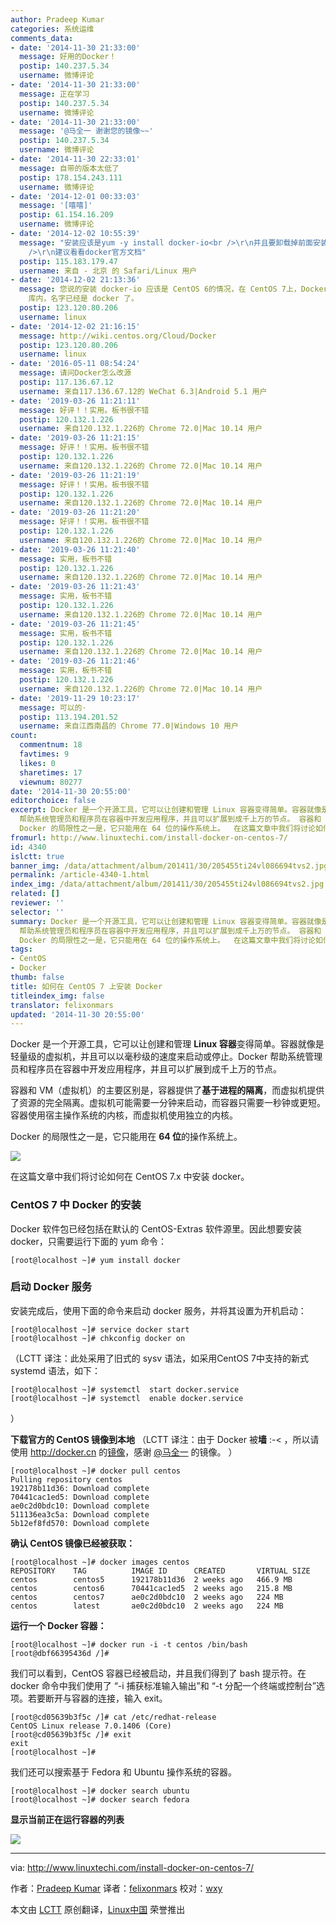 ```yaml
---
author: Pradeep Kumar
categories: 系统运维
comments_data:
- date: '2014-11-30 21:33:00'
  message: 好用的Docker！
  postip: 140.237.5.34
  username: 微博评论
- date: '2014-11-30 21:33:00'
  message: 正在学习
  postip: 140.237.5.34
  username: 微博评论
- date: '2014-11-30 21:33:00'
  message: '@马全一 谢谢您的镜像~~'
  postip: 140.237.5.34
  username: 微博评论
- date: '2014-11-30 22:33:01'
  message: 自带的版本太低了
  postip: 178.154.243.111
  username: 微博评论
- date: '2014-12-01 00:33:03'
  message: '[嘻嘻]'
  postip: 61.154.16.209
  username: 微博评论
- date: '2014-12-02 10:55:39'
  message: "安装应该是yum -y install docker-io<br />\r\n并且要卸载掉前面安装的docker #yum remove docker<br
    />\r\n建议看看docker官方文档"
  postip: 115.183.179.47
  username: 来自 - 北京 的 Safari/Linux 用户
- date: '2014-12-02 21:13:36'
  message: 您说的安装 docker-io 应该是 CentOS 6的情况，在 CentOS 7上，Docker 已经正式收录到CentOS-Extras
    库内，名字已经是 docker 了。
  postip: 123.120.80.206
  username: linux
- date: '2014-12-02 21:16:15'
  message: http://wiki.centos.org/Cloud/Docker
  postip: 123.120.80.206
  username: linux
- date: '2016-05-11 08:54:24'
  message: 请问Docker怎么改源
  postip: 117.136.67.12
  username: 来自117.136.67.12的 WeChat 6.3|Android 5.1 用户
- date: '2019-03-26 11:21:11'
  message: 好评！！实用。板书很不错
  postip: 120.132.1.226
  username: 来自120.132.1.226的 Chrome 72.0|Mac 10.14 用户
- date: '2019-03-26 11:21:15'
  message: 好评！！实用。板书很不错
  postip: 120.132.1.226
  username: 来自120.132.1.226的 Chrome 72.0|Mac 10.14 用户
- date: '2019-03-26 11:21:19'
  message: 好评！！实用。板书很不错
  postip: 120.132.1.226
  username: 来自120.132.1.226的 Chrome 72.0|Mac 10.14 用户
- date: '2019-03-26 11:21:20'
  message: 好评！！实用。板书很不错
  postip: 120.132.1.226
  username: 来自120.132.1.226的 Chrome 72.0|Mac 10.14 用户
- date: '2019-03-26 11:21:40'
  message: 实用，板书不错
  postip: 120.132.1.226
  username: 来自120.132.1.226的 Chrome 72.0|Mac 10.14 用户
- date: '2019-03-26 11:21:43'
  message: 实用，板书不错
  postip: 120.132.1.226
  username: 来自120.132.1.226的 Chrome 72.0|Mac 10.14 用户
- date: '2019-03-26 11:21:45'
  message: 实用，板书不错
  postip: 120.132.1.226
  username: 来自120.132.1.226的 Chrome 72.0|Mac 10.14 用户
- date: '2019-03-26 11:21:46'
  message: 实用，板书不错
  postip: 120.132.1.226
  username: 来自120.132.1.226的 Chrome 72.0|Mac 10.14 用户
- date: '2019-11-29 10:23:17'
  message: 可以的·
  postip: 113.194.201.52
  username: 来自江西南昌的 Chrome 77.0|Windows 10 用户
count:
  commentnum: 18
  favtimes: 9
  likes: 0
  sharetimes: 17
  viewnum: 80277
date: '2014-11-30 20:55:00'
editorchoice: false
excerpt: Docker 是一个开源工具，它可以让创建和管理 Linux 容器变得简单。容器就像是轻量级的虚拟机，并且可以以毫秒级的速度来启动或停止。Docker
  帮助系统管理员和程序员在容器中开发应用程序，并且可以扩展到成千上万的节点。 容器和 VM（虚拟机）的主要区别是，容器提供了基于进程的隔离，而虚拟机提供了资源的完全隔离。虚拟机可能需要一分钟来启动，而容器只需要一秒钟或更短。容器使用宿主操作系统的内核，而虚拟机使用独立的内核。
  Docker 的局限性之一是，它只能用在 64 位的操作系统上。  在这篇文章中我们将讨论如何在 CentOS 7.x 中
fromurl: http://www.linuxtechi.com/install-docker-on-centos-7/
id: 4340
islctt: true
banner_img: /data/attachment/album/201411/30/205455ti24vl086694tvs2.jpg
permalink: /article-4340-1.html
index_img: /data/attachment/album/201411/30/205455ti24vl086694tvs2.jpg.thumb.jpg
related: []
reviewer: ''
selector: ''
summary: Docker 是一个开源工具，它可以让创建和管理 Linux 容器变得简单。容器就像是轻量级的虚拟机，并且可以以毫秒级的速度来启动或停止。Docker
  帮助系统管理员和程序员在容器中开发应用程序，并且可以扩展到成千上万的节点。 容器和 VM（虚拟机）的主要区别是，容器提供了基于进程的隔离，而虚拟机提供了资源的完全隔离。虚拟机可能需要一分钟来启动，而容器只需要一秒钟或更短。容器使用宿主操作系统的内核，而虚拟机使用独立的内核。
  Docker 的局限性之一是，它只能用在 64 位的操作系统上。  在这篇文章中我们将讨论如何在 CentOS 7.x 中
tags:
- CentOS
- Docker
thumb: false
title: 如何在 CentOS 7 上安装 Docker
titleindex_img: false
translator: felixonmars
updated: '2014-11-30 20:55:00'
---
```


Docker 是一个开源工具，它可以让创建和管理 **Linux 容器**变得简单。容器就像是轻量级的虚拟机，并且可以以毫秒级的速度来启动或停止。Docker 帮助系统管理员和程序员在容器中开发应用程序，并且可以扩展到成千上万的节点。


容器和 VM（虚拟机）的主要区别是，容器提供了**基于进程的隔离**，而虚拟机提供了资源的完全隔离。虚拟机可能需要一分钟来启动，而容器只需要一秒钟或更短。容器使用宿主操作系统的内核，而虚拟机使用独立的内核。


Docker 的局限性之一是，它只能用在 **64 位**的操作系统上。


![](/data/attachment/album/201411/30/205455ti24vl086694tvs2.jpg)


在这篇文章中我们将讨论如何在 CentOS 7.x 中安装 docker。


### CentOS 7 中 Docker 的安装


Docker 软件包已经包括在默认的 CentOS-Extras 软件源里。因此想要安装 docker，只需要运行下面的 yum 命令：



```
[root@localhost ~]# yum install docker

```

### 启动 Docker 服务


安装完成后，使用下面的命令来启动 docker 服务，并将其设置为开机启动：



```
[root@localhost ~]# service docker start
[root@localhost ~]# chkconfig docker on

```

（LCTT 译注：此处采用了旧式的 sysv 语法，如采用CentOS 7中支持的新式 systemd 语法，如下：



```
[root@localhost ~]# systemctl  start docker.service
[root@localhost ~]# systemctl  enable docker.service

```

）


**下载官方的 CentOS 镜像到本地** （LCTT 译注：由于 Docker 被**墙** :-< ，所以请使用 <http://docker.cn> 的[镜像](https://docker.cn/h/how-to-use-docker-official-repositories)，感谢 [@马全一](http://weibo.com/genedna) 的镜像。 ）



```
[root@localhost ~]# docker pull centos
Pulling repository centos
192178b11d36: Download complete 
70441cac1ed5: Download complete 
ae0c2d0bdc10: Download complete 
511136ea3c5a: Download complete 
5b12ef8fd570: Download complete

```

**确认 CentOS 镜像已经被获取：**



```
[root@localhost ~]# docker images centos
REPOSITORY    TAG          IMAGE ID      CREATED       VIRTUAL SIZE
centos        centos5      192178b11d36  2 weeks ago   466.9 MB
centos        centos6      70441cac1ed5  2 weeks ago   215.8 MB
centos        centos7      ae0c2d0bdc10  2 weeks ago   224 MB
centos        latest       ae0c2d0bdc10  2 weeks ago   224 MB

```

**运行一个 Docker 容器：**



```
[root@localhost ~]# docker run -i -t centos /bin/bash
[root@dbf66395436d /]#

```

我们可以看到，CentOS 容器已经被启动，并且我们得到了 bash 提示符。在 docker 命令中我们使用了 “-i 捕获标准输入输出”和 “-t 分配一个终端或控制台”选项。若要断开与容器的连接，输入 exit。



```
[root@cd05639b3f5c /]# cat /etc/redhat-release 
CentOS Linux release 7.0.1406 (Core) 
[root@cd05639b3f5c /]# exit
exit
[root@localhost ~]#

```

我们还可以搜索基于 Fedora 和 Ubuntu 操作系统的容器。



```
[root@localhost ~]# docker search ubuntu
[root@localhost ~]# docker search fedora

```

**显示当前正在运行容器的列表**


![](/data/attachment/album/201411/30/205536tmq6hzl6mq165sqq.png)




---


via: <http://www.linuxtechi.com/install-docker-on-centos-7/>


作者：[Pradeep Kumar](http://www.linuxtechi.com/author/pradeep/) 译者：[felixonmars](https://github.com/felixonmars) 校对：[wxy](https://github.com/wxy)


本文由 [LCTT](https://github.com/LCTT/TranslateProject) 原创翻译，[Linux中国](http://linux.cn/) 荣誉推出